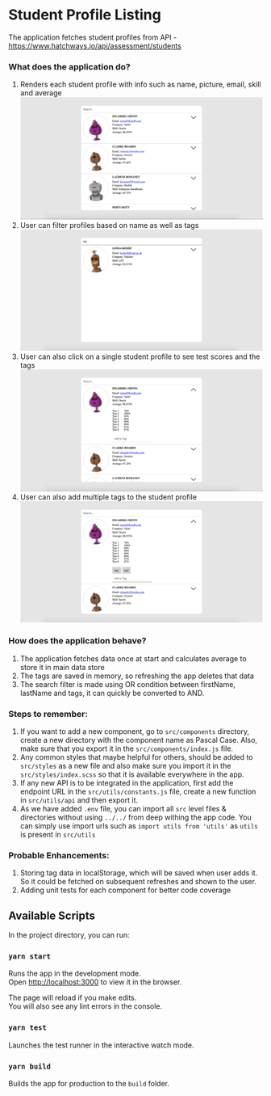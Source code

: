 # Student Profile Listing

The application fetches student profiles from API - https://www.hatchways.io/api/assessment/students

### What does the application do?
1. Renders each student profile with info such as name, picture, email, skill and average
![List-Of-Student-Profiles](screenshots/List.png)
2. User can filter profiles based on name as well as tags
![Filter-By-Name](screenshots/Search-By-Name.png)
3. User can also click on a single student profile to see test scores and the tags
![Profile-Details](screenshots/List-Details-Open.png)
4. User can also add multiple tags to the student profile
![List-With-Tags](screenshots/List-Added-Tags.png)

### How does the application behave?
1. The application fetches data once at start and calculates average to store it in main data store
2. The tags are saved in memory, so refreshing the app deletes that data
3. The search filter is made using OR condition between firstName, lastName and tags, it can quickly be converted to AND.

### Steps to remember:
1. If you want to add a new component, go to `src/components` directory, create a new directory with the component name as Pascal Case. Also, make sure that you export it in the `src/components/index.js` file.
2. Any common styles that maybe helpful for others, should be added to `src/styles` as a new file and also make sure you import it in the `src/styles/index.scss` so that it is available everywhere in the app.
3. If any new API is to be integrated in the application, first add the endpoint URL in the `src/utils/constants.js` file, create a new function in `src/utils/api` and then export it.
4. As we have added `.env` file, you can import all `src` level files & directories without using `../../` from deep withing the app code. You can simply use import urls such as `import utils from 'utils'` as `utils` is present in `src/utils`

### Probable Enhancements:
1. Storing tag data in localStorage, which will be saved when user adds it. So it could be fetched on subsequent refreshes and shown to the user.
2. Adding unit tests for each component for better code coverage

## Available Scripts

In the project directory, you can run:

### `yarn start`

Runs the app in the development mode.<br />
Open [http://localhost:3000](http://localhost:3000) to view it in the browser.

The page will reload if you make edits.<br />
You will also see any lint errors in the console.

### `yarn test`

Launches the test runner in the interactive watch mode.<br />

### `yarn build`

Builds the app for production to the `build` folder.<br />

